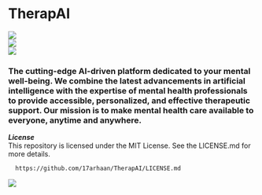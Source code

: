 <h1>
  TherapAI
</h1>
<img src="https://user-images.githubusercontent.com/73097560/115834477-dbab4500-a447-11eb-908a-139a6edaec5c.gif">

<div>
<img src="https://dribbble.com/shots/14110896-Artificial-Intelligence-In-medicine/attachments/5733090?mode=media">
</div>

<img src="https://user-images.githubusercontent.com/73097560/115834477-dbab4500-a447-11eb-908a-139a6edaec5c.gif">

<h3>
The cutting-edge AI-driven platform dedicated to your mental well-being. We combine the latest advancements in artificial intelligence with the expertise of mental health professionals to provide accessible, personalized, and effective therapeutic support. Our mission is to make mental health care available to everyone, anytime and anywhere. </h3> 

***License***
<br/>
This repository is licensed under the MIT License. See the LICENSE.md for more details.
   
  ```bash
    https://github.com/17arhaan/TherapAI/LICENSE.md
   ```

<a href="https://github.com/17arhaan" target="_blank"><img src="https://img.shields.io/badge/GitHub-100000?style=for-the-badge&logo=github&logoColor=white" target="_blank"></a>



